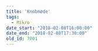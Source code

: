 ```yaml
---
title: 'Knobmøde'
tags:
  - Mikro
date_start: "2018-02-08T16:00:00"
date_end: "2018-02-08T17:30:00"
old_id: 7001
---
```

